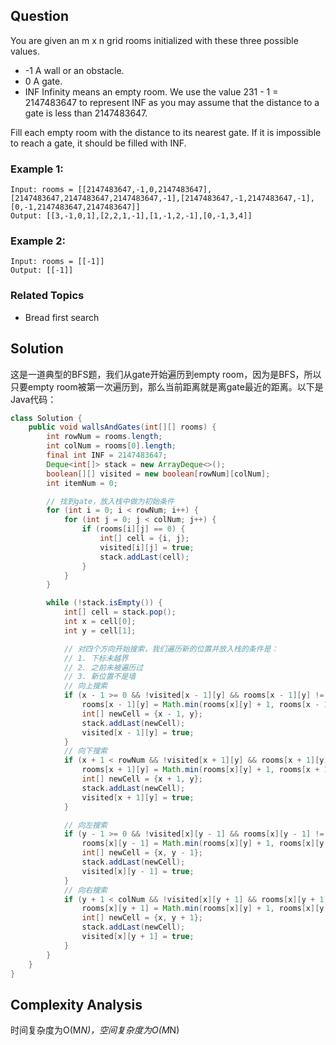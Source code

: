 ## Question

You are given an m x n grid rooms initialized with these three possible values.
* -1 A wall or an obstacle.
* 0 A gate.
* INF Infinity means an empty room. We use the value 231 - 1 = 2147483647 to represent INF as you may assume that the distance to a gate is less than 2147483647.

Fill each empty room with the distance to its nearest gate. If it is impossible to reach a gate, it should be filled with INF.



### Example 1:
```text
Input: rooms = [[2147483647,-1,0,2147483647],[2147483647,2147483647,2147483647,-1],[2147483647,-1,2147483647,-1],[0,-1,2147483647,2147483647]]
Output: [[3,-1,0,1],[2,2,1,-1],[1,-1,2,-1],[0,-1,3,4]]
```

### Example 2:
```text
Input: rooms = [[-1]]
Output: [[-1]]
```

### Related Topics

* Bread first search

## Solution

这是一道典型的BFS题，我们从gate开始遍历到empty room，因为是BFS，所以只要empty room被第一次遍历到，那么当前距离就是离gate最近的距离。以下是Java代码：
```java
class Solution {
    public void wallsAndGates(int[][] rooms) {
        int rowNum = rooms.length;
        int colNum = rooms[0].length;
        final int INF = 2147483647;
        Deque<int[]> stack = new ArrayDeque<>();
        boolean[][] visited = new boolean[rowNum][colNum];
        int itemNum = 0;

        // 找到gate，放入栈中做为初始条件 
        for (int i = 0; i < rowNum; i++) {
            for (int j = 0; j < colNum; j++) {
                if (rooms[i][j] == 0) {
                    int[] cell = {i, j};
                    visited[i][j] = true;
                    stack.addLast(cell);
                }
            }
        }

        while (!stack.isEmpty()) {
            int[] cell = stack.pop();
            int x = cell[0];
            int y = cell[1];

            // 对四个方向开始搜索，我们遍历新的位置并放入栈的条件是：
            // 1. 下标未越界
            // 2. 之前未被遍历过
            // 3. 新位置不是墙
            // 向上搜索
            if (x - 1 >= 0 && !visited[x - 1][y] && rooms[x - 1][y] != -1) {
                rooms[x - 1][y] = Math.min(rooms[x][y] + 1, rooms[x - 1][y]);
                int[] newCell = {x - 1, y};
                stack.addLast(newCell);
                visited[x - 1][y] = true;
            }
            // 向下搜索
            if (x + 1 < rowNum && !visited[x + 1][y] && rooms[x + 1][y] != -1) {
                rooms[x + 1][y] = Math.min(rooms[x][y] + 1, rooms[x + 1][y]);
                int[] newCell = {x + 1, y};
                stack.addLast(newCell);
                visited[x + 1][y] = true;
            }

            // 向左搜索
            if (y - 1 >= 0 && !visited[x][y - 1] && rooms[x][y - 1] != -1) {
                rooms[x][y - 1] = Math.min(rooms[x][y] + 1, rooms[x][y - 1]);
                int[] newCell = {x, y - 1};
                stack.addLast(newCell);
                visited[x][y - 1] = true;
            }
            // 向右搜索
            if (y + 1 < colNum && !visited[x][y + 1] && rooms[x][y + 1] != -1) {
                rooms[x][y + 1] = Math.min(rooms[x][y] + 1, rooms[x][y + 1]);
                int[] newCell = {x, y + 1};
                stack.addLast(newCell);
                visited[x][y + 1] = true;
            }
        }
    }
}

```

## Complexity Analysis
时间复杂度为O(M*N)，空间复杂度为O(M*N)